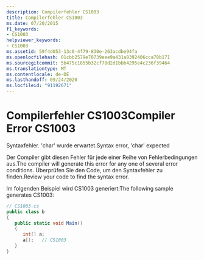 ```yaml
---
description: Compilerfehler CS1003
title: Compilerfehler CS1003
ms.date: 07/20/2015
f1_keywords:
- CS1003
helpviewer_keywords:
- CS1003
ms.assetid: 59f4d053-13c0-4f79-830e-263acdbe94fa
ms.openlocfilehash: 01cbb2579e70739eee9a431a8392406cca78b171
ms.sourcegitcommit: 5b475c1855b32cf78d2d1bbb4295e4c236f39464
ms.translationtype: MT
ms.contentlocale: de-DE
ms.lasthandoff: 09/24/2020
ms.locfileid: "91192671"
---
```

# <a name="compiler-error-cs1003"></a><span data-ttu-id="247f4-103">Compilerfehler CS1003</span><span class="sxs-lookup"><span data-stu-id="247f4-103">Compiler Error CS1003</span></span>

<span data-ttu-id="247f4-104">Syntaxfehler. 'char' wurde erwartet.</span><span class="sxs-lookup"><span data-stu-id="247f4-104">Syntax error, 'char' expected</span></span>  
  
 <span data-ttu-id="247f4-105">Der Compiler gibt diesen Fehler für jede einer Reihe von Fehlerbedingungen aus.</span><span class="sxs-lookup"><span data-stu-id="247f4-105">The compiler will generate this error for any one of several error conditions.</span></span> <span data-ttu-id="247f4-106">Überprüfen Sie den Code, um den Syntaxfehler zu finden.</span><span class="sxs-lookup"><span data-stu-id="247f4-106">Review your code to find the syntax error.</span></span>  
  
 <span data-ttu-id="247f4-107">Im folgenden Beispiel wird CS1003 generiert:</span><span class="sxs-lookup"><span data-stu-id="247f4-107">The following sample generates CS1003:</span></span>  
  
```csharp  
// CS1003.cs  
public class b  
{  
   public static void Main()  
   {  
      int[] a;  
      a[);   // CS1003  
   }  
}  
```
